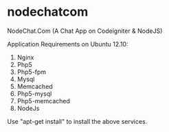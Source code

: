nodechatcom
===========

NodeChat.Com (A Chat App on Codeigniter &amp; NodeJS)

Application Requirements on Ubuntu 12.10:

1) Nginx
2) Php5
3) Php5-fpm
4) Mysql
5) Memcached
6) Php5-mysql
7) Php5-memcached
8) NodeJs

Use "apt-get install" to install the above services.
